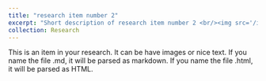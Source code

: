 ```yaml
---
title: "research item number 2"
excerpt: "Short description of research item number 2 <br/><img src='/images/500x300.png'>"
collection: Research
---
```


This is an item in your research. It can be have images or nice text. If you name the file .md, it will be parsed as markdown. If you name the file .html, it will be parsed as HTML. 
